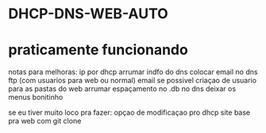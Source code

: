# DHCP-DNS-WEB-AUTO
# praticamente funcionando

notas para melhoras:
ip por dhcp
arrumar indfo do dns
colocar email no dns
ftp (com usuarios para web ou normal)
email se possivel
criaçao de usuario para as pastas do web
arrumar espaçamento no .db no dns
deixar os menus bonitinho


se eu tiver muito loco pra fazer:
opçao de modificaçao pro dhcp
site base pra web com git clone
